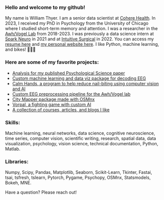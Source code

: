 ### Hello and welcome to my github!

My name is William Thyer. I am a senior data scientist at [Cohere Health](https://coherehealth.com/). In 2023, I received my PhD in Psychology from the University of Chicago where I studied short-term memory and attention. I was a researcher in the [Awh/Vogel Lab](https://awhvogellab.com) from 2018-2023. I was previously a data science intern at [Spark Neuro](https://medical.sparkneuro.com/) in 2021 and at [Intuitive Surgical](https://www.intuitive.com/en-us) in 2022. You can access my [resume here](http://williamthyer.github.io/files/Thyer_William_Resume.pdf) and [my personal website here](https://williamthyer.github.io/). I like Python, machine learning, and bikes! 🐍🤖🚴

### Here are some of my favorite projects:

- [Analysis for my published Psychological Science paper](https://github.com/WilliamThyer/Thyer-et-al-2021)
- [Custom machine learning and data viz package for decoding EEG](https://github.com/AwhVogelLab/EEG_Decoder)
- [Calm Hands, a program to help reduce nail-biting using computer vision and AI](https://github.com/WilliamThyer/calm-hands)
- [Custom EEG preprocessing pipeline for the Awh/Vogel lab](https://github.com/AwhVogelLab/EEGLAB-Pipeline)
- [City Mapper package made with OSMnx](https://github.com/WilliamThyer/CityMapper)
- [Vorpal, a fighting game with custom AI](https://github.com/WilliamThyer/Vorpal)
- [A collection of courses, articles, and blogs I like](https://williamthyer.github.io/posts/2022/3/useful_resources/)   

### Skills:
Machine learning, neural networks, data science, cognitive neuroscience, time series, computer vision, scientific writing, research, spatial data, data visualization, psychology, vision science, technical documentation, Python, Matlab.

### Libraries:
Numpy, Scipy, Pandas, Matplotlib, Seaborn, Scikit-Learn, Tkinter, Fastai, tsai, tsfresh, tslearn, Pytorch, Pygame, Psychopy, OSMnx, Statsmodels, Bokeh, MNE. 

Have a question? Please reach out!
